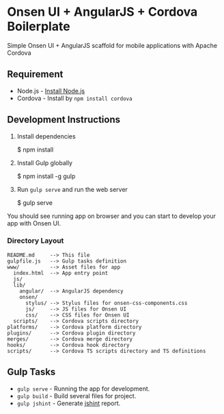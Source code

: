 Onsen UI + AngularJS + Cordova Boilerplate
====

Simple Onsen UI + AngularJS scaffold for mobile applications with Apache Cordova

## Requirement

 * Node.js - [Install Node.js](http://nodejs.org)
 * Cordova - Install by `npm install cordova`

## Development Instructions

1. Install dependencies

    $ npm install

2. Install Gulp globally

    $ npm install -g gulp

3. Run `gulp serve` and run the web server

    $ gulp serve

You should see running app on browser and you can start to develop your app with Onsen UI.

### Directory Layout

    README.md     --> This file
    gulpfile.js   --> Gulp tasks definition
    www/          --> Asset files for app
      index.html  --> App entry point
      js/
      lib/
        angular/  --> AngularJS dependency
        onsen/
          stylus/ --> Stylus files for onsen-css-components.css
          js/     --> JS files for Onsen UI
          css/    --> CSS files for Onsen UI
      scripts/    --> Cordova scripts directory
    platforms/    --> Cordova platform directory
    plugins/      --> Cordova plugin directory
    merges/       --> Cordova merge directory
    hooks/        --> Cordova hook directory
    scripts/      --> Cordova TS scripts directory and TS definitions

## Gulp Tasks

 * `gulp serve` - Running the app for development.
 * `gulp build` - Build several files for project.
 * `gulp jshint` - Generate [jshint](https://github.com/jshint/jshint) report.

